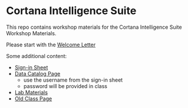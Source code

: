 # Cortana Intelligence Suite
This repo contains workshop materials for the Cortana Intelligence Suite Workshop Materials.

Please start with the [Welcome Letter](https://github.com/akzaidi/cisw/blob/master/Cortana%20Intelligence%20Suite%20Workshop%20-%20HDI%20Focus%20-%20Attendee%20Welcome%20Letter.pdf)

Some additional content:
* [Sign-in Sheet](https://onedrive.live.com/redir?resid=2BA65EAAEB7267FB!285022&authkey=!AO4FUGLJ9rYTZCc&ithint=file%2cxlsx)
* [Data Catalog Page](http://azuredatacatalog.com)
  - use the username from the sign-in sheet
  - password will be provided in class
* [Lab Materials](http://cisw-hdi.azurewebsites.net/Resources/cisw-hdi-labs.zip)
* [Old Class Page](http://cisw-hdi.azurewebsites.net/)


